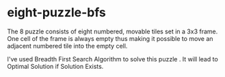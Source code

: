 eight-puzzle-bfs
================

The 8 puzzle consists of eight numbered, movable tiles set in a 3x3 frame. One cell of the frame is always empty thus making 
it possible to move an adjacent numbered tile into the empty cell.

I've used Breadth First Search Algorithm to solve this puzzle . It will lead to Optimal Solution if Solution Exists.
